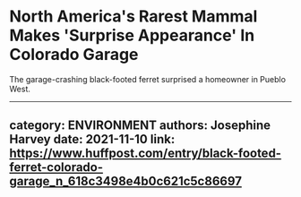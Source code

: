 # North America's Rarest Mammal Makes 'Surprise Appearance' In Colorado Garage

The garage-crashing black-footed ferret surprised a homeowner in Pueblo West.

---
category: ENVIRONMENT
authors: Josephine Harvey
date: 2021-11-10
link: https://www.huffpost.com/entry/black-footed-ferret-colorado-garage_n_618c3498e4b0c621c5c86697
---
